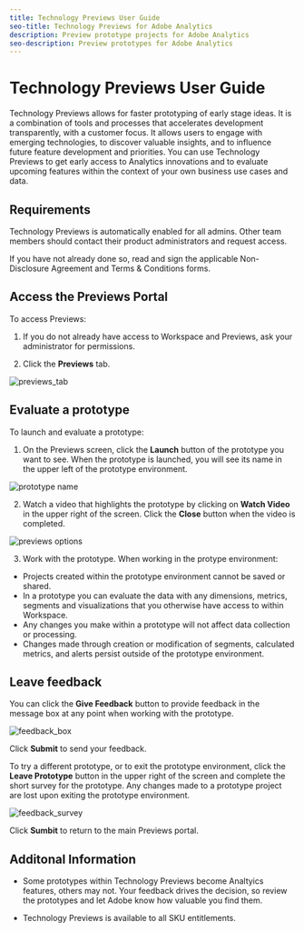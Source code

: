 ```yaml
---
title: Technology Previews User Guide
seo-title: Technology Previews for Adobe Analytics
description: Preview prototype projects for Adobe Analytics
seo-description: Preview prototypes for Adobe Analytics
---
```


# Technology Previews User Guide

Technology Previews allows for faster prototyping of early stage ideas. It is a combination of tools and processes that accelerates development transparently, with a customer focus. It allows users to engage with emerging technologies, to discover valuable insights, and to influence future feature development and priorities. You can use Technology Previews to get early access to Analytics innovations and to evaluate upcoming features within the context of your own business use cases and data.

## Requirements

Technology Previews is automatically enabled for all admins. Other team members should contact their product administrators and request access. 

If you have not already done so, read and sign the applicable Non-Disclosure Agreement and Terms & Conditions forms.

## Access the Previews Portal

To access Previews:

1. If you do not already have access to Workspace and Previews, ask your administrator for permissions.

1. Click the **Previews** tab.

![previews_tab](https://user-images.githubusercontent.com/29133525/58670161-52427500-82fb-11e9-8d93-0905106d957a.png)

## Evaluate a prototype

To launch and evaluate a prototype:

1. On the Previews screen, click the **Launch** button of the prototype you want to see. When the prototype is launched, you will see its name in the upper left of the prototype environment.

![prototype name](https://user-images.githubusercontent.com/29133525/58670566-c03b6c00-82fc-11e9-8b29-ee34260c4024.png)

2. Watch a video that highlights the prototype by clicking on **Watch Video** in the upper right of the screen. Click the **Close** button when the video is completed.

![previews options](https://user-images.githubusercontent.com/29133525/58670261-a2213c00-82fb-11e9-88db-cc839c98fdab.png)

3. Work with the prototype. When working in the protype environment:

* Projects created within the prototype environment cannot be saved or shared.
* In a prototype you can evaluate the data with any dimensions, metrics, segments and visualizations that you otherwise have access to within Workspace.
* Any changes you make within a prototype will not affect data collection or processing.
* Changes made through creation or modification of segments, calculated metrics, and alerts persist outside of the prototype environment.

## Leave feedback

You can click the **Give Feedback** button to provide feedback in the message box at any point when working with the prototype.

![feedback_box](https://user-images.githubusercontent.com/29133525/58670344-f0363f80-82fb-11e9-8824-ec2b41f7187a.png)

Click **Submit** to send your feedback.

To try a different prototype, or to exit the prototype environment, click the **Leave Prototype** button in the upper right of the screen and complete the short survey for the prototype. Any changes made to a prototype project are lost upon exiting the prototype environment.

![feedback_survey](https://user-images.githubusercontent.com/29133525/58670404-2bd10980-82fc-11e9-8cae-0dfc9f9da6b7.png)

Click **Sumbit** to return to the main Previews portal.

## Additonal Information

* Some prototypes within Technology Previews become Analtyics features, others may not. Your feedback drives the decision, so review the prototypes and let Adobe know how valuable you find them.

* Technology Previews is available to all SKU entitlements.